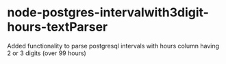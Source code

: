 # node-postgres-intervalwith3digit-hours-textParser
Added functionality to parse postgresql intervals with hours column having 2 or 3 digits (over 99 hours)
